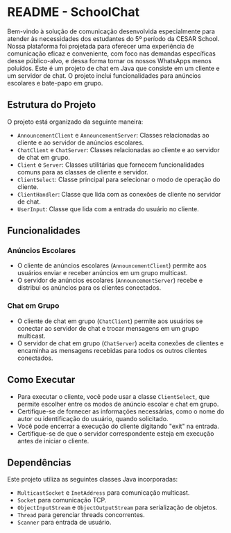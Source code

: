 # README - SchoolChat
Bem-vindo à solução de comunicação desenvolvida especialmente para atender às necessidades dos estudantes do 5º período da CESAR School. Nossa plataforma foi projetada para oferecer uma experiência de comunicação eficaz e conveniente, com foco nas demandas específicas desse público-alvo, e dessa forma tornar os nossos WhatsApps menos poluídos. Este é um projeto de chat em Java que consiste em um cliente e um servidor de chat. O projeto inclui funcionalidades para anúncios escolares e bate-papo em grupo.

## Estrutura do Projeto

O projeto está organizado da seguinte maneira:

- `AnnouncementClient` e `AnnouncementServer`: Classes relacionadas ao cliente e ao servidor de anúncios escolares.
- `ChatClient` e `ChatServer`: Classes relacionadas ao cliente e ao servidor de chat em grupo.
- `Client` e `Server`: Classes utilitárias que fornecem funcionalidades comuns para as classes de cliente e servidor.
- `ClientSelect`: Classe principal para selecionar o modo de operação do cliente.
- `ClientHandler`: Classe que lida com as conexões de cliente no servidor de chat.
- `UserInput`: Classe que lida com a entrada do usuário no cliente.

## Funcionalidades

### Anúncios Escolares

- O cliente de anúncios escolares (`AnnouncementClient`) permite aos usuários enviar e receber anúncios em um grupo multicast.
- O servidor de anúncios escolares (`AnnouncementServer`) recebe e distribui os anúncios para os clientes conectados.

### Chat em Grupo

- O cliente de chat em grupo (`ChatClient`) permite aos usuários se conectar ao servidor de chat e trocar mensagens em um grupo multicast.
- O servidor de chat em grupo (`ChatServer`) aceita conexões de clientes e encaminha as mensagens recebidas para todos os outros clientes conectados.

## Como Executar

- Para executar o cliente, você pode usar a classe `ClientSelect`, que permite escolher entre os modos de anúncio escolar e chat em grupo.
- Certifique-se de fornecer as informações necessárias, como o nome do autor ou identificação do usuário, quando solicitado.
- Você pode encerrar a execução do cliente digitando "exit" na entrada.
- Certifique-se de que o servidor correspondente esteja em execução antes de iniciar o cliente.

## Dependências

Este projeto utiliza as seguintes classes Java incorporadas:

- `MulticastSocket` e `InetAddress` para comunicação multicast.
- `Socket` para comunicação TCP.
- `ObjectInputStream` e `ObjectOutputStream` para serialização de objetos.
- `Thread` para gerenciar threads concorrentes.
- `Scanner` para entrada de usuário.
